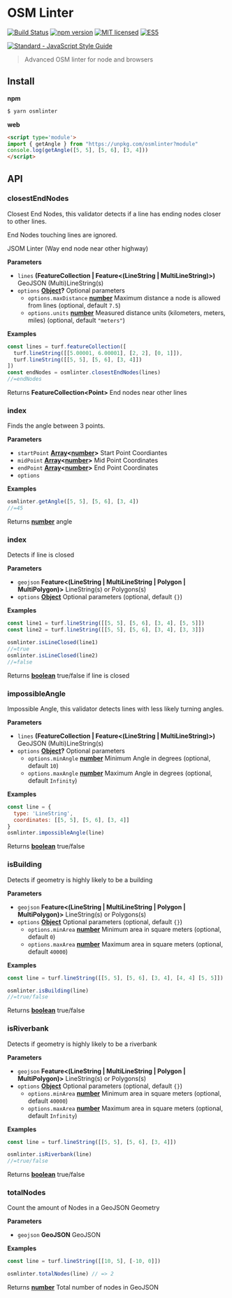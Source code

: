 # OSM Linter

[![Build Status](https://travis-ci.org/opentransportation/osmlinter.svg?branch=master)](https://travis-ci.org/opentransportation/osmlinter)
[![npm version](https://badge.fury.io/js/osmlinter.svg)](https://badge.fury.io/js/osmlinter)
[![MIT licensed](https://img.shields.io/badge/license-MIT-blue.svg)](https://raw.githubusercontent.com/opentransportation/osmlinter/master/LICENSE)
[![ES5](https://camo.githubusercontent.com/d341caa63123c99b79fda7f8efdc29b35f9f2e70/68747470733a2f2f696d672e736869656c64732e696f2f62616467652f65732d352d627269676874677265656e2e737667)](http://kangax.github.io/compat-table/es5/)

[![Standard - JavaScript Style Guide](https://cdn.rawgit.com/feross/standard/master/badge.svg)](https://github.com/feross/standard)

> Advanced OSM linter for node and browsers

## Install

**npm**

```bash
$ yarn osmlinter
```

**web**

```html
<script type='module'>
import { getAngle } from "https://unpkg.com/osmlinter?module"
console.log(getAngle([5, 5], [5, 6], [3, 4]))
</script>
```

## API

<!-- Generated by documentation.js. Update this documentation by updating the source code. -->

### closestEndNodes

Closest End Nodes, this validator detects if a line has ending nodes closer to other lines.

End Nodes touching lines are ignored.

JSOM Linter (Way end node near other highway)

**Parameters**

-   `lines` **(FeatureCollection | Feature&lt;(LineString | MultiLineString)>)** GeoJSON (Multi)LineString(s)
-   `options` **[Object](https://developer.mozilla.org/en-US/docs/Web/JavaScript/Reference/Global_Objects/Object)?** Optional parameters
    -   `options.maxDistance` **[number](https://developer.mozilla.org/en-US/docs/Web/JavaScript/Reference/Global_Objects/Number)** Maximum distance a node is allowed from lines (optional, default `7.5`)
    -   `options.units` **[number](https://developer.mozilla.org/en-US/docs/Web/JavaScript/Reference/Global_Objects/Number)** Measured distance units (kilometers, meters, miles) (optional, default `"meters"`)

**Examples**

```javascript
const lines = turf.featureCollection([
  turf.lineString([[5.00001, 6.00001], [2, 2], [0, 1]]),
  turf.lineString([[5, 5], [5, 6], [3, 4]])
])
const endNodes = osmlinter.closestEndNodes(lines)
//=endNodes
```

Returns **FeatureCollection&lt;Point>** End nodes near other lines

### index

Finds the angle between 3 points.

**Parameters**

-   `startPoint` **[Array](https://developer.mozilla.org/en-US/docs/Web/JavaScript/Reference/Global_Objects/Array)&lt;[number](https://developer.mozilla.org/en-US/docs/Web/JavaScript/Reference/Global_Objects/Number)>** Start Point Coordiantes
-   `midPoint` **[Array](https://developer.mozilla.org/en-US/docs/Web/JavaScript/Reference/Global_Objects/Array)&lt;[number](https://developer.mozilla.org/en-US/docs/Web/JavaScript/Reference/Global_Objects/Number)>** Mid Point Coordinates
-   `endPoint` **[Array](https://developer.mozilla.org/en-US/docs/Web/JavaScript/Reference/Global_Objects/Array)&lt;[number](https://developer.mozilla.org/en-US/docs/Web/JavaScript/Reference/Global_Objects/Number)>** End Point Coordinates
-   `options`  

**Examples**

```javascript
osmlinter.getAngle([5, 5], [5, 6], [3, 4])
//=45
```

Returns **[number](https://developer.mozilla.org/en-US/docs/Web/JavaScript/Reference/Global_Objects/Number)** angle

### index

Detects if line is closed

**Parameters**

-   `geojson` **Feature&lt;(LineString | MultiLineString | Polygon | MultiPolygon)>** LineString(s) or Polygons(s)
-   `options` **[Object](https://developer.mozilla.org/en-US/docs/Web/JavaScript/Reference/Global_Objects/Object)** Optional parameters (optional, default `{}`)

**Examples**

```javascript
const line1 = turf.lineString([[5, 5], [5, 6], [3, 4], [5, 5]])
const line2 = turf.lineString([[5, 5], [5, 6], [3, 4], [3, 3]])

osmlinter.isLineClosed(line1)
//=true
osmlinter.isLineClosed(line2)
//=false
```

Returns **[boolean](https://developer.mozilla.org/en-US/docs/Web/JavaScript/Reference/Global_Objects/Boolean)** true/false if line is closed

### impossibleAngle

Impossible Angle, this validator detects lines with less likely turning angles.

**Parameters**

-   `lines` **(FeatureCollection | Feature&lt;(LineString | MultiLineString)>)** GeoJSON (Multi)LineString(s)
-   `options` **[Object](https://developer.mozilla.org/en-US/docs/Web/JavaScript/Reference/Global_Objects/Object)?** Optional parameters
    -   `options.minAngle` **[number](https://developer.mozilla.org/en-US/docs/Web/JavaScript/Reference/Global_Objects/Number)** Minimum Angle in degrees (optional, default `10`)
    -   `options.maxAngle` **[number](https://developer.mozilla.org/en-US/docs/Web/JavaScript/Reference/Global_Objects/Number)** Maximum Angle in degrees (optional, default `Infinity`)

**Examples**

```javascript
const line = {
  type: 'LineString',
  coordinates: [[5, 5], [5, 6], [3, 4]]
}
osmlinter.impossibleAngle(line)
```

Returns **[boolean](https://developer.mozilla.org/en-US/docs/Web/JavaScript/Reference/Global_Objects/Boolean)** true/false

### isBuilding

Detects if geometry is highly likely to be a building

**Parameters**

-   `geojson` **Feature&lt;(LineString | MultiLineString | Polygon | MultiPolygon)>** LineString(s) or Polygons(s)
-   `options` **[Object](https://developer.mozilla.org/en-US/docs/Web/JavaScript/Reference/Global_Objects/Object)** Optional parameters (optional, default `{}`)
    -   `options.minArea` **[number](https://developer.mozilla.org/en-US/docs/Web/JavaScript/Reference/Global_Objects/Number)** Minimum area in square meters (optional, default `0`)
    -   `options.maxArea` **[number](https://developer.mozilla.org/en-US/docs/Web/JavaScript/Reference/Global_Objects/Number)** Maximum area in square meters (optional, default `40000`)

**Examples**

```javascript
const line = turf.lineString([[5, 5], [5, 6], [3, 4], [4, 4] [5, 5]])

osmlinter.isBuilding(line)
//=true/false
```

Returns **[boolean](https://developer.mozilla.org/en-US/docs/Web/JavaScript/Reference/Global_Objects/Boolean)** true/false

### isRiverbank

Detects if geometry is highly likely to be a riverbank

**Parameters**

-   `geojson` **Feature&lt;(LineString | MultiLineString | Polygon | MultiPolygon)>** LineString(s) or Polygons(s)
-   `options` **[Object](https://developer.mozilla.org/en-US/docs/Web/JavaScript/Reference/Global_Objects/Object)** Optional parameters (optional, default `{}`)
    -   `options.minArea` **[number](https://developer.mozilla.org/en-US/docs/Web/JavaScript/Reference/Global_Objects/Number)** Minimum area in square meters (optional, default `40000`)
    -   `options.maxArea` **[number](https://developer.mozilla.org/en-US/docs/Web/JavaScript/Reference/Global_Objects/Number)** Maximum area in square meters (optional, default `Infinity`)

**Examples**

```javascript
const line = turf.lineString([[5, 5], [5, 6], [3, 4]])

osmlinter.isRiverbank(line)
//=true/false
```

Returns **[boolean](https://developer.mozilla.org/en-US/docs/Web/JavaScript/Reference/Global_Objects/Boolean)** true/false

### totalNodes

Count the amount of Nodes in a GeoJSON Geometry

**Parameters**

-   `geojson` **GeoJSON** GeoJSON

**Examples**

```javascript
const line = turf.lineString([[10, 5], [-10, 0]])

osmlinter.totalNodes(line) // => 2
```

Returns **[number](https://developer.mozilla.org/en-US/docs/Web/JavaScript/Reference/Global_Objects/Number)** Total number of nodes in GeoJSON
